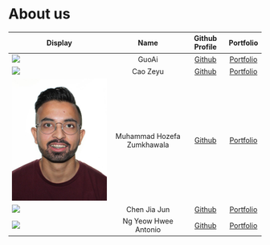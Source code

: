 # About us

Display | Name | Github Profile | Portfolio 
--------|:----:|:--------------:|:---------:
![](https://via.placeholder.com/100.png?text=Photo) | GuoAi | [Github](https://github.com/GuoAi) | [Portfolio](./team/template.md)
![](https://via.placeholder.com/100.png?text=Photo) | Cao Zeyu | [Github](https://github.com/Cao-Zeyu) | [Portfolio](./team/Cao-Zeyu.md)
![MuhammadPhoto](./displayPictures/MuhammadPhoto.jpg) | Muhammad Hozefa Zumkhawala| [Github](https://github.com/MuhammadHoze) | [Portfolio](team/muhammadhoze.md)
![](https://via.placeholder.com/100.png?text=Photo) | Chen Jia Jun | [Github](https://github.com/iamchenjiajun) | [Portfolio](./team/iamchenjiajun.md)
![](https://via.placeholder.com/100.png?text=Photo) | Ng Yeow Hwee Antonio | [Github](https://github.com/yh-ng) | [Portfolio](./team/template.md)
